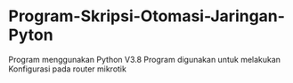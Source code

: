 # Program-Skripsi-Otomasi-Jaringan-Pyton

Program menggunakan Python V3.8
Program digunakan untuk melakukan Konfigurasi pada router mikrotik
